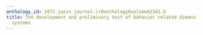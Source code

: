 ```yaml
---
anthology_id: 1972.jasis_journal-ir0anthology0volumeA23A1.6
title: The development and preliminary test of behavior related dimensions of information
  systems
---
```

